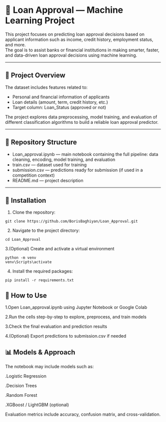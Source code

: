 # 🏦 Loan Approval — Machine Learning Project

This project focuses on predicting loan approval decisions based on applicant information such as income, credit history, employment status, and more.  
The goal is to assist banks or financial institutions in making smarter, faster, and data-driven loan approval decisions using machine learning.

---

## 📌 Project Overview

The dataset includes features related to:
- Personal and financial information of applicants  
- Loan details (amount, term, credit history, etc.)  
- Target column: Loan_Status (approved or not)

The project explores data preprocessing, model training, and evaluation of different classification algorithms to build a reliable loan approval predictor.

---

## 📁 Repository Structure

- Loan_approval.ipynb — main notebook containing the full pipeline: data cleaning, encoding, model training, and evaluation  
- train.csv — dataset used for training  
- submission.csv — predictions ready for submission (if used in a competition context)  
- README.md — project description

---

## 🚀 Installation

1. Clone the repository:
```
git clone https://github.com/BorisBaghiyan/Loan_Approval.git
```
2. Navigate to the project directory:
```
cd Loan_Approval
```
3.(Optional) Create and activate a virtual environment
```
python -m venv
venv\Scripts\activate
```
4. Install the required packages:
```
pip install -r requirements.txt
```

## 🧪 How to Use
1.Open Loan_approval.ipynb using Jupyter Notebook or Google Colab

2.Run the cells step-by-step to explore, preprocess, and train models

3.Check the final evaluation and prediction results

4.(Optional) Export predictions to submission.csv if needed

## 📊 Models & Approach
The notebook may include models such as:

.Logistic Regression

.Decision Trees

.Random Forest

.XGBoost / LightGBM (optional)

Evaluation metrics include accuracy, confusion matrix, and cross-validation.
